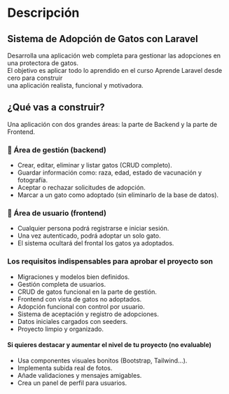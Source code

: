 # Descripción

## Sistema de Adopción de Gatos con Laravel

Desarrolla una aplicación web completa para gestionar las adopciones en una protectora de gatos. <br>
El objetivo es aplicar todo lo aprendido en el curso Aprende Laravel desde cero para construir <br>
una aplicación realista, funcional y motivadora.

## ¿Qué vas a construir?

Una aplicación con dos grandes áreas: la parte  de Backend y la parte de Frontend.

### 🔧 Área de gestión (backend)

- Crear, editar, eliminar y listar gatos (CRUD completo).
- Guardar información como: raza, edad, estado de vacunación y fotografía.
- Aceptar o rechazar solicitudes de adopción.
- Marcar a un gato como adoptado (sin eliminarlo de la base de datos).

### 👤 Área de usuario (frontend)

- Cualquier persona podrá registrarse e iniciar sesión.
- Una vez autenticado, podrá adoptar un solo gato.
- El sistema ocultará del frontal los gatos ya adoptados.

### Los requisitos indispensables para aprobar el proyecto son

- Migraciones y modelos bien definidos.
- Gestión completa de usuarios.
- CRUD de gatos funcional en la parte de gestión.
- Frontend con vista de gatos no adoptados.
- Adopción funcional con control por usuario.
- Sistema de aceptación y registro de adopciones.
- Datos iniciales cargados con seeders.
- Proyecto limpio y organizado.


#### Si quieres destacar y aumentar el nivel de tu proyecto (no evaluable)

- Usa componentes visuales bonitos (Bootstrap, Tailwind…).
- Implementa subida real de fotos.
- Añade validaciones y mensajes amigables.
- Crea un panel de perfil para usuarios.
